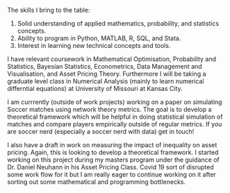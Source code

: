The skills I bring to the table:    
1) Solid understanding of applied mathematics, probability, and statistics concepts.    
2) Ability to program in Python, MATLAB, R, SQL, and Stata.  
3) Interest in learning new technical concepts and tools.  

I have relevant coursework in Mathematical Optimisation, Probability and Statistics, Bayesian Statistics, Econometrics, Data Management and Visualisation, and Asset Pricing Theory. Furthermore I will be taking a graduate level class in Numerical Analysis (mainly to learn numerical differntial equations) at University of Missouri at Kansas City.
  

I am currrently (outside of work projects) working on a paper on simulating Soccer matches using network theory metrics. The goal is to develop a theoretical framework which will be helpful in doing statistical simulation of matches and compare players empirically outside of regular metrics. If you are soccer nerd (especially a soccer nerd with data) get in touch!

I also have a draft in work on measuring the impact of inequality on asset pricing. Again, this is looking to develop a theoretical framework. I started working on this project during my masters program under the guidance of Dr. Daniel Neuhann in his Asset Pricing Class. Covid 19 sort of disrupted some work flow for it but I am really eager to continue working on it after sorting out some mathematical and programming bottlenecks. 
